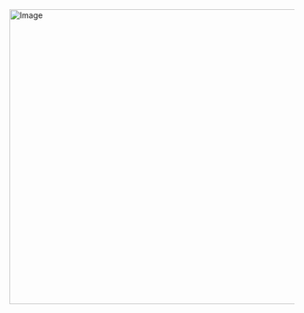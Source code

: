 <img width="816" height="523" alt="Image" src="https://github.com/user-attachments/assets/8809a795-2e7a-4af5-8f94-8febd92d3868" />
